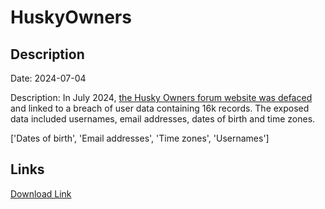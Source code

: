 # HuskyOwners

## Description

Date: 2024-07-04

Description:
In July 2024, <a href="https://archive.is/lFPTL" target="_blank" rel="noopener">the Husky Owners forum website was defaced</a> and linked to a breach of user data containing 16k records. The exposed data included usernames, email addresses, dates of birth and time zones.


['Dates of birth', 'Email addresses', 'Time zones', 'Usernames']

## Links

[Download Link](https://link-to.net/1229997/867.7390796028964/dynamic/?r=aHVza3ktb3duZXJzLmNvbQ==)